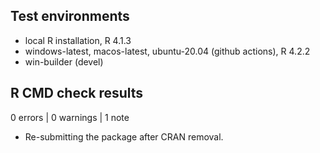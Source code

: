 ## Test environments
* local R installation, R 4.1.3
* windows-latest, macos-latest, ubuntu-20.04 (github actions), R 4.2.2
* win-builder (devel)

## R CMD check results

0 errors | 0 warnings | 1 note

* Re-submitting the package after CRAN removal.
